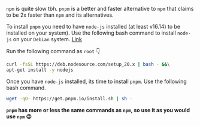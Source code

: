 `npm` is quite slow tbh. `pnpm` is a better and faster alternative to `npm` that claims to be 2x faster than `npm` and its alternatives. 

To install `pnpm` you need to have `node-js` installed (at least v16.14) to be installed on your system). Use the following bash command to install `node-js` on your `Debian` system. [Link](https://github.com/nodesource/distributions#deb)

Run the following command as `root` 👇

```bash
curl -fsSL https://deb.nodesource.com/setup_20.x | bash - &&\
apt-get install -y nodejs
```

Once you have `node-js` installed, its time to install `pnpm`. Use the following bash command.

```bash
wget -qO- https://get.pnpm.io/install.sh | sh -
```

**`pnpm` has more or less the same commands as `npm`, so use it as you would use `npm` 😉**



